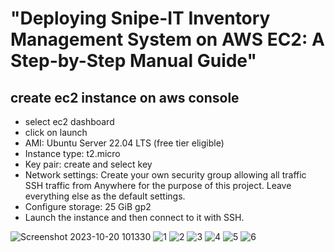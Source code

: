 # "Deploying Snipe-IT Inventory Management System on AWS EC2: A Step-by-Step Manual Guide"

## create ec2 instance on aws console
- select ec2 dashboard
- click on launch
- AMI: Ubuntu Server 22.04 LTS (free tier eligible)
- Instance type: t2.micro
- Key pair: create and select key
- Network settings: Create your own security group allowing all traffic SSH traffic from Anywhere for the purpose of this project. Leave everything else as the default settings.
- Configure storage: 25 GiB gp2
- Launch the instance and then connect to it with SSH.

![Screenshot 2023-10-20 101330](https://github.com/nikhilk1699/snipe-it-manual-test/assets/109533285/0781cabc-d0a2-49bb-a760-d3525afd2e05)
![1](https://github.com/nikhilk1699/snipe-it-manual-test/assets/109533285/69af6c5f-b5ae-487e-b79f-27b60b9a7857)
![2](https://github.com/nikhilk1699/snipe-it-manual-test/assets/109533285/775432a4-ea82-4d4d-aed3-13fa1338f4f9)
![3](https://github.com/nikhilk1699/snipe-it-manual-test/assets/109533285/b53c4bfb-3b18-46cb-b749-3ca39781de84)
![4](https://github.com/nikhilk1699/snipe-it-manual-test/assets/109533285/0aa0e063-e32e-4904-872a-8c536f2441cf)
![5](https://github.com/nikhilk1699/snipe-it-manual-test/assets/109533285/2a5de906-4b10-4718-b082-03400abb0df4)
![6](https://github.com/nikhilk1699/snipe-it-manual-test/assets/109533285/338eb4dd-0f73-466c-affc-3dd4a6529093)
